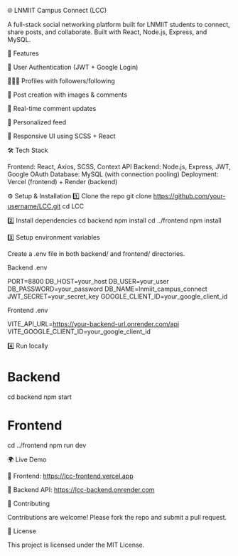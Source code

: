🌐 LNMIIT Campus Connect (LCC)

A full-stack social networking platform built for LNMIIT students to connect, share posts, and collaborate.
Built with React, Node.js, Express, and MySQL.

🚀 Features

🔐 User Authentication (JWT + Google Login)

🧑‍🤝‍🧑 Profiles with followers/following

📝 Post creation with images & comments

💬 Real-time comment updates

📰 Personalized feed

🌈 Responsive UI using SCSS + React

🛠️ Tech Stack

Frontend: React, Axios, SCSS, Context API
Backend: Node.js, Express, JWT, Google OAuth
Database: MySQL (with connection pooling)
Deployment: Vercel (frontend) + Render (backend)

⚙️ Setup & Installation
1️⃣ Clone the repo
git clone https://github.com/your-username/LCC.git
cd LCC

2️⃣ Install dependencies
cd backend
npm install
cd ../frontend
npm install

3️⃣ Setup environment variables

Create a .env file in both backend/ and frontend/ directories.

Backend .env

PORT=8800
DB_HOST=your_host
DB_USER=your_user
DB_PASSWORD=your_password
DB_NAME=lnmiit_campus_connect
JWT_SECRET=your_secret_key
GOOGLE_CLIENT_ID=your_google_client_id


Frontend .env

VITE_API_URL=https://your-backend-url.onrender.com/api
VITE_GOOGLE_CLIENT_ID=your_google_client_id

4️⃣ Run locally
# Backend
cd backend
npm start

# Frontend
cd ../frontend
npm run dev

🌍 Live Demo

🔗 Frontend: https://lcc-frontend.vercel.app

🔗 Backend API: https://lcc-backend.onrender.com

🤝 Contributing

Contributions are welcome!
Please fork the repo and submit a pull request.

📄 License

This project is licensed under the MIT License.
